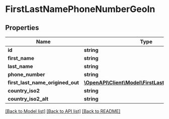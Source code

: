 # FirstLastNamePhoneNumberGeoIn

## Properties
Name | Type | Description | Notes
------------ | ------------- | ------------- | -------------
**id** | **string** |  | [optional] 
**first_name** | **string** |  | [optional] 
**last_name** | **string** |  | [optional] 
**phone_number** | **string** |  | [optional] 
**first_last_name_origined_out** | [**\OpenAPI\Client\Model\FirstLastNameOriginedOut**](FirstLastNameOriginedOut.md) |  | [optional] 
**country_iso2** | **string** |  | [optional] 
**country_iso2_alt** | **string** |  | [optional] 

[[Back to Model list]](../README.md#documentation-for-models) [[Back to API list]](../README.md#documentation-for-api-endpoints) [[Back to README]](../README.md)



